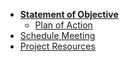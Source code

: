 <!-- docs/_sidebar.md -->

* [**Statement of Objective**](/)
	* [Plan of Action](docs/plan_of_action.md)
* [Schedule Meeting](docs/scheduleMeeting.md)
* [Project Resources](docs/resources.md)

